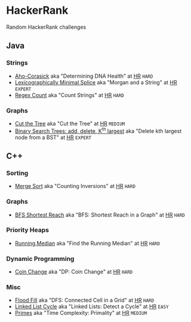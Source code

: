 # HackerRank

Random HackerRank challenges

## Java

### Strings

* [Aho-Corasick](src/main/java/com/tydbits/hackerrank/strings/aho_corasick)
    aka "Determining DNA Health" at [HR](https://www.hackerrank.com/challenges/determining-dna-health)
    `HARD`
* [Lexicographically Minimal Splice](src/main/java/com/tydbits/hackerrank/strings/lexicographically_minimal_splice)
    aka "Morgan and a String" at [HR](https://www.hackerrank.com/challenges/morgan-and-a-string)
    `EXPERT`
* [Regex Count](src/main/java/com/tydbits/hackerrank/strings/regex_count)
    aka "Count Strings" at [HR](https://www.hackerrank.com/challenges/count-strings)
    `HARD`

### Graphs

* [Cut the Tree](src/main/java/com/tydbits/hackerrank/graphs/cut_the_tree)
   aka "Cut the Tree" at [HR](https://www.hackerrank.com/challenges/cut-the-tree)
   `MEDIUM`
* [Binary Search Trees: add, delete, K<sup>th</sup> largest](src/main/java/com/tydbits/hackerrank/graphs/bst_kth_element)
   aka "Delete kth largest node from a BST" at [HR](https://www.hackerrank.com/contests/daa-assignment-1/challenges/delete-kth-largest-node-from-a-bst)
   `EXPERT`

## C++

### Sorting

* [Merge Sort](src/cpp/ctci/merge-sort.cpp)
    aka "Counting Inversions" at [HR](https://www.hackerrank.com/challenges/ctci-merge-sort)
    `HARD`

### Graphs

* [BFS Shortest Reach](src/cpp/ctci/bfs-shortest-reach.cpp)
    aka "BFS: Shortest Reach in a Graph" at [HR](https://www.hackerrank.com/challenges/ctci-bfs-shortest-reach)
    `HARD`

### Priority Heaps

* [Running Median](src/cpp/ctci/find-the-running-median.cpp)
    aka "Find the Running Median" at [HR](https://www.hackerrank.com/challenges/ctci-find-the-running-median)
    `HARD`

### Dynamic Programming

* [Coin Change](src/cpp/ctci/coin-change.cpp) 
    aka "DP: Coin Change" at [HR](https://www.hackerrank.com/challenges/ctci-coin-change)
    `HARD`

### Misc

* [Flood Fill](src/cpp/ctci/connected-cell-in-a-grid.cpp)
    aka "DFS: Connected Cell in a Grid" at [HR](https://www.hackerrank.com/challenges/ctci-connected-cell-in-a-grid)
    `HARD`
* [Linked List Cycle](src/cpp/ctci/linked-list-cycle.cpp)
    aka "Linked Lists: Detect a Cycle" at [HR](https://www.hackerrank.com/challenges/ctci-linked-list-cycle)
    `EASY`
* [Primes](src/cpp/ctci/big-o-primes.cpp)
    aka "Time Complexity: Primality" at [HR](https://www.hackerrank.com/challenges/ctci-big-o)
    `MEDIUM`
